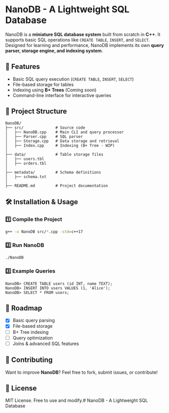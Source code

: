 # NanoDB - A Lightweight SQL Database

NanoDB is a **miniature SQL database system** built from scratch in **C++**. It supports basic SQL operations like `CREATE TABLE`, `INSERT`, and `SELECT`. Designed for learning and performance, NanoDB implements its own **query parser, storage engine, and indexing system**.

## 🚀 Features
- Basic SQL query execution (`CREATE TABLE`, `INSERT`, `SELECT`)
- File-based storage for tables
- Indexing using **B+ Trees** (Coming soon)
- Command-line interface for interactive queries

## 📁 Project Structure
```
NanoDB/
├── src/              # Source code
│   ├── NanoDB.cpp    # Main CLI and query processor
│   ├── Parser.cpp    # SQL parser
│   ├── Storage.cpp   # Data storage and retrieval
│   ├── Index.cpp     # Indexing (B+ Tree - WIP)
│
├── data/             # Table storage files
│   ├── users.tbl
│   ├── orders.tbl
│
├── metadata/         # Schema definitions
│   ├── schema.txt
│
├── README.md         # Project documentation
```

## 🛠️ Installation & Usage
### 1️⃣ Compile the Project
```sh
g++ -o NanoDB src/*.cpp -std=c++17
```
### 2️⃣ Run NanoDB
```sh
./NanoDB
```
### 3️⃣ Example Queries
```
NanoDB> CREATE TABLE users (id INT, name TEXT);
NanoDB> INSERT INTO users VALUES (1, 'Alice');
NanoDB> SELECT * FROM users;
```

## 📌 Roadmap
- [x] Basic query parsing
- [x] File-based storage
- [ ] B+ Tree indexing
- [ ] Query optimization
- [ ] Joins & advanced SQL features

## 🤝 Contributing
Want to improve **NanoDB**? Feel free to fork, submit issues, or contribute!

## 📜 License
MIT License. Free to use and modify.# NanoDB - A Lightweight SQL Database

